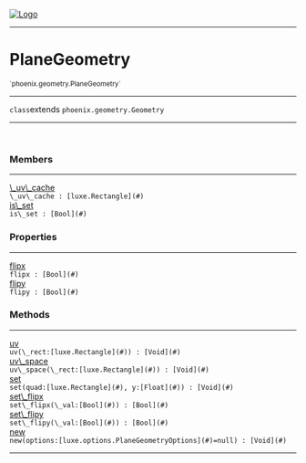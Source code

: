 
[![Logo](../../../images/logo.png)](../../../api/index.html)

---



<h1>PlaneGeometry</h1>
<small>`phoenix.geometry.PlaneGeometry`</small>



---

`class`extends <code><span>phoenix.geometry.Geometry</span></code>

---

&nbsp;
&nbsp;



<h3>Members</h3> <hr/><span class="member apipage">
                <a name="_uv_cache"><a class="lift" href="#_uv_cache">\_uv\_cache</a></a><div class="clear"></div><code class="signature apipage">\_uv\_cache : [luxe.Rectangle](#)</code><br/></span>
            <span class="small_desc_flat"></span><span class="member apipage">
                <a name="is_set"><a class="lift" href="#is_set">is\_set</a></a><div class="clear"></div><code class="signature apipage">is\_set : [Bool](#)</code><br/></span>
            <span class="small_desc_flat"></span>



<h3>Properties</h3> <hr/><span class="member apipage">
                <a name="flipx"><a class="lift" href="#flipx">flipx</a></a> <div class="clear"></div><code class="signature apipage">flipx : [Bool](#)</code><br/></span>
            <span class="small_desc_flat"></span><span class="member apipage">
                <a name="flipy"><a class="lift" href="#flipy">flipy</a></a> <div class="clear"></div><code class="signature apipage">flipy : [Bool](#)</code><br/></span>
            <span class="small_desc_flat"></span>



<h3>Methods</h3> <hr/><span class="method apipage">
            <a name="uv"><a class="lift" href="#uv">uv</a></a> <div class="clear"></div><code class="signature apipage">uv(\_rect:[luxe.Rectangle](#)<span></span>) : [Void](#)</code><br/><span class="small_desc_flat"></span>
        </span>
    <span class="method apipage">
            <a name="uv_space"><a class="lift" href="#uv_space">uv\_space</a></a> <div class="clear"></div><code class="signature apipage">uv\_space(\_rect:[luxe.Rectangle](#)<span></span>) : [Void](#)</code><br/><span class="small_desc_flat"></span>
        </span>
    <span class="method apipage">
            <a name="set"><a class="lift" href="#set">set</a></a> <div class="clear"></div><code class="signature apipage">set(quad:[luxe.Rectangle](#)<span></span>, y:[Float](#)<span></span>) : [Void](#)</code><br/><span class="small_desc_flat"></span>
        </span>
    <span class="method apipage">
            <a name="set_flipx"><a class="lift" href="#set_flipx">set\_flipx</a></a> <div class="clear"></div><code class="signature apipage">set\_flipx(\_val:[Bool](#)<span></span>) : [Bool](#)</code><br/><span class="small_desc_flat"></span>
        </span>
    <span class="method apipage">
            <a name="set_flipy"><a class="lift" href="#set_flipy">set\_flipy</a></a> <div class="clear"></div><code class="signature apipage">set\_flipy(\_val:[Bool](#)<span></span>) : [Bool](#)</code><br/><span class="small_desc_flat"></span>
        </span>
    <span class="method apipage">
            <a name="new"><a class="lift" href="#new">new</a></a> <div class="clear"></div><code class="signature apipage">new(options:[luxe.options.PlaneGeometryOptions](#)<span>=null</span>) : [Void](#)</code><br/><span class="small_desc_flat"></span>
        </span>
    





---

&nbsp;
&nbsp;
&nbsp;
&nbsp;